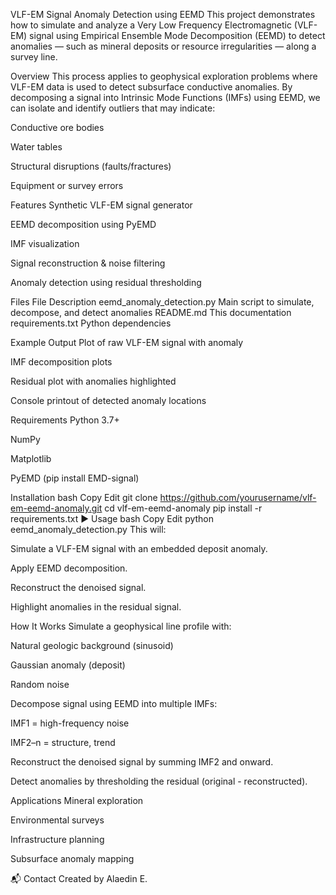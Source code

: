 VLF-EM Signal Anomaly Detection using EEMD
This project demonstrates how to simulate and analyze a Very Low Frequency Electromagnetic (VLF-EM) signal using Empirical Ensemble Mode Decomposition (EEMD) to detect anomalies — such as mineral deposits or resource irregularities — along a survey line.

Overview
This process applies to geophysical exploration problems where VLF-EM data is used to detect subsurface conductive anomalies. By decomposing a signal into Intrinsic Mode Functions (IMFs) using EEMD, we can isolate and identify outliers that may indicate:

Conductive ore bodies

Water tables

Structural disruptions (faults/fractures)

Equipment or survey errors

Features
Synthetic VLF-EM signal generator

EEMD decomposition using PyEMD

IMF visualization

Signal reconstruction & noise filtering

Anomaly detection using residual thresholding

Files
File	Description
eemd_anomaly_detection.py	Main script to simulate, decompose, and detect anomalies
README.md	This documentation
requirements.txt	Python dependencies

Example Output
Plot of raw VLF-EM signal with anomaly

IMF decomposition plots

Residual plot with anomalies highlighted

Console printout of detected anomaly locations

Requirements
Python 3.7+

NumPy

Matplotlib

PyEMD (pip install EMD-signal)

Installation
bash
Copy
Edit
git clone https://github.com/yourusername/vlf-em-eemd-anomaly.git
cd vlf-em-eemd-anomaly
pip install -r requirements.txt
▶️ Usage
bash
Copy
Edit
python eemd_anomaly_detection.py
This will:

Simulate a VLF-EM signal with an embedded deposit anomaly.

Apply EEMD decomposition.

Reconstruct the denoised signal.

Highlight anomalies in the residual signal.

How It Works
Simulate a geophysical line profile with:

Natural geologic background (sinusoid)

Gaussian anomaly (deposit)

Random noise

Decompose signal using EEMD into multiple IMFs:

IMF1 = high-frequency noise

IMF2–n = structure, trend

Reconstruct the denoised signal by summing IMF2 and onward.

Detect anomalies by thresholding the residual (original - reconstructed).

Applications
Mineral exploration

Environmental surveys

Infrastructure planning

Subsurface anomaly mapping

📬 Contact
Created by Alaedin E.

